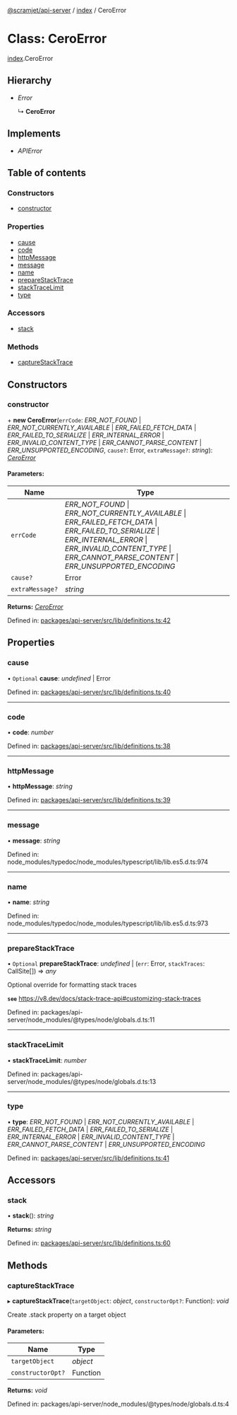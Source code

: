 [@scramjet/api-server](../README.md) / [index](../modules/index.md) / CeroError

# Class: CeroError

[index](../modules/index.md).CeroError

## Hierarchy

* *Error*

  ↳ **CeroError**

## Implements

* *APIError*

## Table of contents

### Constructors

- [constructor](index.ceroerror.md#constructor)

### Properties

- [cause](index.ceroerror.md#cause)
- [code](index.ceroerror.md#code)
- [httpMessage](index.ceroerror.md#httpmessage)
- [message](index.ceroerror.md#message)
- [name](index.ceroerror.md#name)
- [prepareStackTrace](index.ceroerror.md#preparestacktrace)
- [stackTraceLimit](index.ceroerror.md#stacktracelimit)
- [type](index.ceroerror.md#type)

### Accessors

- [stack](index.ceroerror.md#stack)

### Methods

- [captureStackTrace](index.ceroerror.md#capturestacktrace)

## Constructors

### constructor

\+ **new CeroError**(`errCode`: *ERR_NOT_FOUND* \| *ERR_NOT_CURRENTLY_AVAILABLE* \| *ERR_FAILED_FETCH_DATA* \| *ERR_FAILED_TO_SERIALIZE* \| *ERR_INTERNAL_ERROR* \| *ERR_INVALID_CONTENT_TYPE* \| *ERR_CANNOT_PARSE_CONTENT* \| *ERR_UNSUPPORTED_ENCODING*, `cause?`: Error, `extraMessage?`: *string*): [*CeroError*](lib_definitions.ceroerror.md)

#### Parameters:

Name | Type |
------ | ------ |
`errCode` | *ERR_NOT_FOUND* \| *ERR_NOT_CURRENTLY_AVAILABLE* \| *ERR_FAILED_FETCH_DATA* \| *ERR_FAILED_TO_SERIALIZE* \| *ERR_INTERNAL_ERROR* \| *ERR_INVALID_CONTENT_TYPE* \| *ERR_CANNOT_PARSE_CONTENT* \| *ERR_UNSUPPORTED_ENCODING* |
`cause?` | Error |
`extraMessage?` | *string* |

**Returns:** [*CeroError*](lib_definitions.ceroerror.md)

Defined in: [packages/api-server/src/lib/definitions.ts:42](https://github.com/scramjet-cloud-platform/scramjet-csi-dev/blob/61a9cb1/packages/api-server/src/lib/definitions.ts#L42)

## Properties

### cause

• `Optional` **cause**: *undefined* \| Error

Defined in: [packages/api-server/src/lib/definitions.ts:40](https://github.com/scramjet-cloud-platform/scramjet-csi-dev/blob/61a9cb1/packages/api-server/src/lib/definitions.ts#L40)

___

### code

• **code**: *number*

Defined in: [packages/api-server/src/lib/definitions.ts:38](https://github.com/scramjet-cloud-platform/scramjet-csi-dev/blob/61a9cb1/packages/api-server/src/lib/definitions.ts#L38)

___

### httpMessage

• **httpMessage**: *string*

Defined in: [packages/api-server/src/lib/definitions.ts:39](https://github.com/scramjet-cloud-platform/scramjet-csi-dev/blob/61a9cb1/packages/api-server/src/lib/definitions.ts#L39)

___

### message

• **message**: *string*

Defined in: node_modules/typedoc/node_modules/typescript/lib/lib.es5.d.ts:974

___

### name

• **name**: *string*

Defined in: node_modules/typedoc/node_modules/typescript/lib/lib.es5.d.ts:973

___

### prepareStackTrace

• `Optional` **prepareStackTrace**: *undefined* \| (`err`: Error, `stackTraces`: CallSite[]) => *any*

Optional override for formatting stack traces

**`see`** https://v8.dev/docs/stack-trace-api#customizing-stack-traces

Defined in: packages/api-server/node_modules/@types/node/globals.d.ts:11

___

### stackTraceLimit

• **stackTraceLimit**: *number*

Defined in: packages/api-server/node_modules/@types/node/globals.d.ts:13

___

### type

• **type**: *ERR_NOT_FOUND* \| *ERR_NOT_CURRENTLY_AVAILABLE* \| *ERR_FAILED_FETCH_DATA* \| *ERR_FAILED_TO_SERIALIZE* \| *ERR_INTERNAL_ERROR* \| *ERR_INVALID_CONTENT_TYPE* \| *ERR_CANNOT_PARSE_CONTENT* \| *ERR_UNSUPPORTED_ENCODING*

Defined in: [packages/api-server/src/lib/definitions.ts:41](https://github.com/scramjet-cloud-platform/scramjet-csi-dev/blob/61a9cb1/packages/api-server/src/lib/definitions.ts#L41)

## Accessors

### stack

• **stack**(): *string*

**Returns:** *string*

Defined in: [packages/api-server/src/lib/definitions.ts:60](https://github.com/scramjet-cloud-platform/scramjet-csi-dev/blob/61a9cb1/packages/api-server/src/lib/definitions.ts#L60)

## Methods

### captureStackTrace

▸ **captureStackTrace**(`targetObject`: *object*, `constructorOpt?`: Function): *void*

Create .stack property on a target object

#### Parameters:

Name | Type |
------ | ------ |
`targetObject` | *object* |
`constructorOpt?` | Function |

**Returns:** *void*

Defined in: packages/api-server/node_modules/@types/node/globals.d.ts:4
